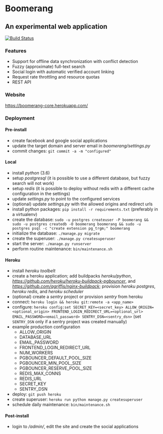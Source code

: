 Boomerang
=========

An experimental web application
-------------------------------

[![Build Status](https://travis-ci.org/vsemionov/boomerang.svg?branch=master)](https://travis-ci.org/vsemionov/boomerang)


### Features
* Support for offline data synchronization with conflict detection
* Fuzzy (approximate) full-text search
* Social login with automatic verified account linking
* Request rate throttling and resource quotas
* REST API


### Website

https://boomerang-core.herokuapp.com/


### Deployment

#### Pre-install
* create facebook and google social applications
* update the target domain and server email in *boomerang/settings.py*
* commit changes: `git commit -a -m "configured"`

#### Local
* install *python* (3.6)
* setup *postgresql* (it is possible to use a different database, but fuzzy search will not work)
* setup *redis* (it is possible to deploy without redis with a different cache configuration in the settings)
* update *settings.py* to point to the configured services
* (optional) update *settings.py* with the allowed origins and redirect urls
* install python packages: `pip install -r requirements.txt` (preferably in a virtualenv)
* create the database: `sudo -u postgres createuser -P boomerang && sudo -u postgres createdb -O boomerang boomerang && sudo -u postgres psql -c "create extension pg_trgm;" boomerang`
* initialize the database: `./manage.py migrate`
* create the superuser: `./manage.py createsuperuser`
* start the server: `./manage.py runserver`
* perform routine maintenance: `bin/maintenance.sh`

#### Heroku
* install *heroku toolbelt*
* create a heroku application; add buildpacks *heroku/python*, *https://github.com/heroku/heroku-buildpack-pgbouncer*, and *https://github.com/agriffis/nginx-buildpack*; provision *heroku postgres*, *heroku redis*, and *heroku scheduler*
* (optional) create a *sentry* project or provision *sentry* from heroku
* connect: `heroku login && heroku git:remote -a <app_name>`
* configure: `heroku config:set SECRET_KEY=<secret_key> ALLOW_ORIGIN=<optional_origin> FRONTEND_LOGIN_REDIRECT_URL=<optional_url> EMAIL_PASSWORD=<email_password> SENTRY_DSN=<sentry_dsn>` (set `SENTRY_DSN` only if a sentry project was created manually)
* example production configuration
    * ALLOW_ORIGIN
    * DATABASE_URL
    * EMAIL_PASSWORD
    * FRONTEND_LOGIN_REDIRECT_URL
    * NUM_WORKERS
    * PGBOUNCER_DEFAULT_POOL_SIZE
    * PGBOUNCER_MIN_POOL_SIZE
    * PGBOUNCER_RESERVE_POOL_SIZE
    * REDIS_MAX_CONNS
    * REDIS_URL
    * SECRET_KEY
    * SENTRY_DSN
* deploy: `git push heroku`
* create superuser: `heroku run python manage.py createsuperuser`
* schedule daily maintenance: `bin/maintenance.sh`


#### Post-install
* login to */admin/*, edit the site and create the social applications

